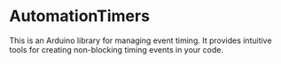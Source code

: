 # AutomationTimers
This is an Arduino library for managing event timing.
It provides intuitive tools for creating non-blocking timing events in your code.
